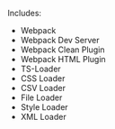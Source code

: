 Includes:
*  Webpack
*  Webpack Dev Server
*  Webpack Clean Plugin
*  Webpack HTML Plugin
*  TS-Loader
*  CSS Loader
*  CSV Loader
*  File Loader
*  Style Loader
*  XML Loader